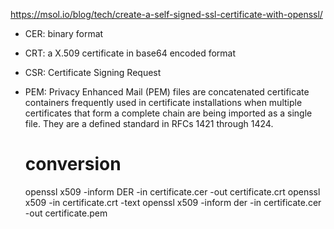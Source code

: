 https://msol.io/blog/tech/create-a-self-signed-ssl-certificate-with-openssl/

* CER: binary format
* CRT: a X.509 certificate in base64 encoded format
* CSR: Certificate Signing Request
* PEM: Privacy Enhanced Mail (PEM) files are concatenated certificate containers frequently used in certificate installations when multiple certificates that form a complete chain are being imported as a single file. They are a defined standard in RFCs 1421 through 1424.

    # conversion
    openssl x509 -inform DER -in certificate.cer -out certificate.crt
    openssl x509 -in certificate.crt  -text
    openssl x509 -inform der -in certificate.cer -out certificate.pem
